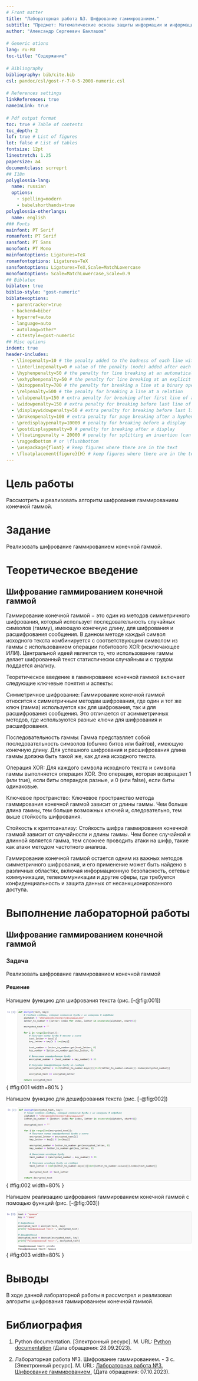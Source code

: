 ```yaml
---
# Front matter
title: "Лабораторная работа №3. Шифрование гаммированием."
subtitle: "Предмет: Математические основы защиты информации и информационной безопасности"
author: "Александр Сергеевич Баклашов"

# Generic otions
lang: ru-RU
toc-title: "Содержание"

# Bibliography
bibliography: bib/cite.bib
csl: pandoc/csl/gost-r-7-0-5-2008-numeric.csl

# References settings
linkReferences: true
nameInLink: true

# Pdf output format
toc: true # Table of contents
toc_depth: 2
lof: true # List of figures
lot: false # List of tables
fontsize: 12pt
linestretch: 1.25
papersize: a4
documentclass: scrreprt
## I18n
polyglossia-lang:
  name: russian
  options:
	- spelling=modern
	- babelshorthands=true
polyglossia-otherlangs:
  name: english
### Fonts
mainfont: PT Serif
romanfont: PT Serif
sansfont: PT Sans
monofont: PT Mono
mainfontoptions: Ligatures=TeX
romanfontoptions: Ligatures=TeX
sansfontoptions: Ligatures=TeX,Scale=MatchLowercase
monofontoptions: Scale=MatchLowercase,Scale=0.9
## Biblatex
biblatex: true
biblio-style: "gost-numeric"
biblatexoptions:
  - parentracker=true
  - backend=biber
  - hyperref=auto
  - language=auto
  - autolang=other*
  - citestyle=gost-numeric
## Misc options
indent: true
header-includes:
  - \linepenalty=10 # the penalty added to the badness of each line within a paragraph (no associated penalty node) Increasing the value makes tex try to have fewer lines in the paragraph.
  - \interlinepenalty=0 # value of the penalty (node) added after each line of a paragraph.
  - \hyphenpenalty=50 # the penalty for line breaking at an automatically inserted hyphen
  - \exhyphenpenalty=50 # the penalty for line breaking at an explicit hyphen
  - \binoppenalty=700 # the penalty for breaking a line at a binary operator
  - \relpenalty=500 # the penalty for breaking a line at a relation
  - \clubpenalty=150 # extra penalty for breaking after first line of a paragraph
  - \widowpenalty=150 # extra penalty for breaking before last line of a paragraph
  - \displaywidowpenalty=50 # extra penalty for breaking before last line before a display math
  - \brokenpenalty=100 # extra penalty for page breaking after a hyphenated line
  - \predisplaypenalty=10000 # penalty for breaking before a display
  - \postdisplaypenalty=0 # penalty for breaking after a display
  - \floatingpenalty = 20000 # penalty for splitting an insertion (can only be split footnote in standard LaTeX)
  - \raggedbottom # or \flushbottom
  - \usepackage{float} # keep figures where there are in the text
  - \floatplacement{figure}{H} # keep figures where there are in the text
---
```


# Цель работы

Рассмотреть и реализовать алгоритм шифрования гаммированием конечной гаммой.

# Задание

Реализовать шифрование гаммированием конечной гаммой.

# Теоретическое введение

## Шифрование гаммированием конечной гаммой

Гаммирование конечной гаммой $-$ это один из методов симметричного шифрования, который использует последовательность случайных символов (гамму), имеющую конечную длину, для шифрования и расшифрования сообщения. В данном методе каждый символ исходного текста комбинируется с соответствующим символом из гаммы с использованием операции побитового XOR (исключающее ИЛИ). Центральной идеей является то, что использование гаммы делает шифрованный текст статистически случайным и с трудом поддается анализу.

Теоретическое введение в гаммирование конечной гаммой включает следующие ключевые понятия и аспекты:

Симметричное шифрование: Гаммирование конечной гаммой относится к симметричным методам шифрования, где один и тот же ключ (гамма) используется как для шифрования, так и для расшифрования сообщения. Это отличается от асимметричных методов, где используются разные ключи для шифрования и расшифрования.

Последовательность гаммы: Гамма представляет собой последовательность символов (обычно битов или байтов), имеющую конечную длину. Для успешного шифрования и расшифрования длина гаммы должна быть такой же, как длина исходного текста.

Операция XOR: Для каждого символа исходного текста и символа гаммы выполняется операция XOR. Это операция, которая возвращает 1 (или true), если биты операндов разные, и 0 (или false), если биты одинаковые.

Ключевое пространство: Ключевое пространство метода гаммирования конечной гаммой зависит от длины гаммы. Чем больше длина гаммы, тем больше возможных ключей и, следовательно, тем выше стойкость шифрования.

Стойкость к криптоанализу: Стойкость шифра гаммирования конечной гаммой зависит от случайности и длины гаммы. Чем более случайной и длинной является гамма, тем сложнее проводить атаки на шифр, такие как атаки методом частотного анализа.

Гаммирование конечной гаммой остается одним из важных методов симметричного шифрования, и его применение может быть найдено в различных областях, включая информационную безопасность, сетевые коммуникации, телекоммуникации и другие сферы, где требуется конфиденциальность и защита данных от несанкционированного доступа.

# Выполнение лабораторной работы

## Шифрование гаммированием конечной гаммой

### Задача

Реализовать шифрование гаммированием конечной гаммой

#### Решение

Напишем функцию для шифрования текста (рис. [-@fig:001])

![Шифрование текста](image/1.png){ #fig:001 width=80% }

Напишем функцию для дешифрования текста (рис. [-@fig:002])

![Дешифрование текста](image/2.png){ #fig:002 width=80% }

Напишем реализацию шифрования гаммированием конечной гаммой с помощью функций (рис. [-@fig:003])

![Реализация](image/3.png){ #fig:003 width=80% }

# Выводы

В ходе данной лабораторной работы я рассмотрел и реализовал алгоритм шифрования гаммированием конечной гаммой.

# Библиография

1. Python documentation. [Электронный ресурс]. М. URL: [Python documentation](https://docs.python.org/3/index.html) (Дата обращения: 28.09.2023).

2. Лабораторная работа №3. Шифрование гаммированием. - 3 с. [Электронный ресурс]. М. URL: [Лабораторная работа №3. Шифрование гаммированием.](https://esystem.rudn.ru/pluginfile.php/2089797/mod_folder/content/0/lab03.pdf) (Дата обращения: 07.10.2023).
